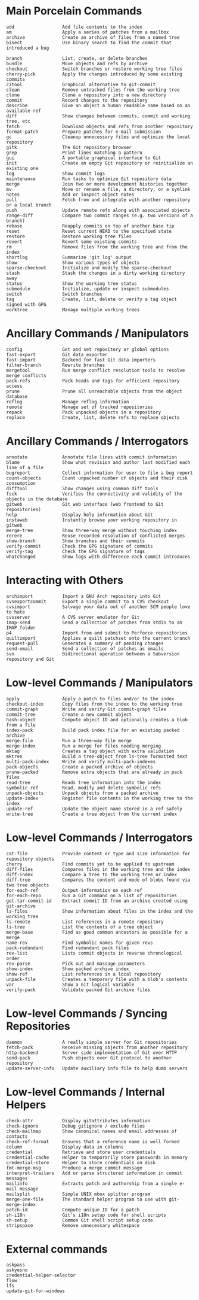 # Main Porcelain Commands

    add                  Add file contents to the index
    am                   Apply a series of patches from a mailbox
    archive              Create an archive of files from a named tree
    bisect               Use binary search to find the commit that introduced a bug
  
    branch               List, create, or delete branches
    bundle               Move objects and refs by archive
    checkout             Switch branches or restore working tree files
    cherry-pick          Apply the changes introduced by some existing commits
    citool               Graphical alternative to git-commit
    clean                Remove untracked files from the working tree
    clone                Clone a repository into a new directory
    commit               Record changes to the repository
    describe             Give an object a human readable name based on an available ref
    diff                 Show changes between commits, commit and working tree, etc
    fetch                Download objects and refs from another repository
    format-patch         Prepare patches for e-mail submission
    gc                   Cleanup unnecessary files and optimize the local repository
    gitk                 The Git repository browser
    grep                 Print lines matching a pattern
    gui                  A portable graphical interface to Git
    init                 Create an empty Git repository or reinitialize an existing one
    log                  Show commit logs
    maintenance          Run tasks to optimize Git repository data
    merge                Join two or more development histories together
    mv                   Move or rename a file, a directory, or a symlink
    notes                Add or inspect object notes
    pull                 Fetch from and integrate with another repository or a local branch
    push                 Update remote refs along with associated objects
    range-diff           Compare two commit ranges (e.g. two versions of a branch)
    rebase               Reapply commits on top of another base tip
    reset                Reset current HEAD to the specified state
    restore              Restore working tree files
    revert               Revert some existing commits
    rm                   Remove files from the working tree and from the index
    shortlog             Summarize 'git log' output
    show                 Show various types of objects
    sparse-checkout      Initialize and modify the sparse-checkout
    stash                Stash the changes in a dirty working directory away
    status               Show the working tree status
    submodule            Initialize, update or inspect submodules
    switch               Switch branches
    tag                  Create, list, delete or verify a tag object signed with GPG
    worktree             Manage multiple working trees

# Ancillary Commands / Manipulators

    config               Get and set repository or global options
    fast-export          Git data exporter
    fast-import          Backend for fast Git data importers
    filter-branch        Rewrite branches
    mergetool            Run merge conflict resolution tools to resolve merge conflicts
    pack-refs            Pack heads and tags for efficient repository access
    prune                Prune all unreachable objects from the object database
    reflog               Manage reflog information
    remote               Manage set of tracked repositories
    repack               Pack unpacked objects in a repository
    replace              Create, list, delete refs to replace objects

# Ancillary Commands / Interrogators

    annotate             Annotate file lines with commit information
    blame                Show what revision and author last modified each line of a file
    bugreport            Collect information for user to file a bug report
    count-objects        Count unpacked number of objects and their disk consumption
    difftool             Show changes using common diff tools
    fsck                 Verifies the connectivity and validity of the objects in the database
    gitweb               Git web interface (web frontend to Git repositories)
    help                 Display help information about Git
    instaweb             Instantly browse your working repository in gitweb
    merge-tree           Show three-way merge without touching index
    rerere               Reuse recorded resolution of conflicted merges
    show-branch          Show branches and their commits
    verify-commit        Check the GPG signature of commits
    verify-tag           Check the GPG signature of tags
    whatchanged          Show logs with difference each commit introduces

# Interacting with Others
    archimport           Import a GNU Arch repository into Git
    cvsexportcommit      Export a single commit to a CVS checkout
    cvsimport            Salvage your data out of another SCM people love to hate
    cvsserver            A CVS server emulator for Git
    imap-send            Send a collection of patches from stdin to an IMAP folder
    p4                   Import from and submit to Perforce repositories
    quiltimport          Applies a quilt patchset onto the current branch
    request-pull         Generates a summary of pending changes
    send-email           Send a collection of patches as emails
    svn                  Bidirectional operation between a Subversion repository and Git

# Low-level Commands / Manipulators

    apply                Apply a patch to files and/or to the index
    checkout-index       Copy files from the index to the working tree
    commit-graph         Write and verify Git commit-graph files
    commit-tree          Create a new commit object
    hash-object          Compute object ID and optionally creates a blob from a file
    index-pack           Build pack index file for an existing packed archive
    merge-file           Run a three-way file merge
    merge-index          Run a merge for files needing merging
    mktag                Creates a tag object with extra validation
    mktree               Build a tree-object from ls-tree formatted text
    multi-pack-index     Write and verify multi-pack-indexes
    pack-objects         Create a packed archive of objects
    prune-packed         Remove extra objects that are already in pack files
    read-tree            Reads tree information into the index
    symbolic-ref         Read, modify and delete symbolic refs
    unpack-objects       Unpack objects from a packed archive
    update-index         Register file contents in the working tree to the index
    update-ref           Update the object name stored in a ref safely
    write-tree           Create a tree object from the current index



#  Low-level Commands / Interrogators

    cat-file             Provide content or type and size information for repository objects
    cherry               Find commits yet to be applied to upstream
    diff-files           Compares files in the working tree and the index
    diff-index           Compare a tree to the working tree or index
    diff-tree            Compares the content and mode of blobs found via two tree objects
    for-each-ref         Output information on each ref
    for-each-repo        Run a Git command on a list of repositories
    get-tar-commit-id    Extract commit ID from an archive created using git-archive
    ls-files             Show information about files in the index and the working tree
    ls-remote            List references in a remote repository
    ls-tree              List the contents of a tree object
    merge-base           Find as good common ancestors as possible for a merge
    name-rev             Find symbolic names for given revs
    pack-redundant       Find redundant pack files
    rev-list             Lists commit objects in reverse chronological order
    rev-parse            Pick out and massage parameters
    show-index           Show packed archive index
    show-ref             List references in a local repository
    unpack-file          Creates a temporary file with a blob's contents
    var                  Show a Git logical variable
    verify-pack          Validate packed Git archive files

# Low-level Commands / Syncing Repositories

    daemon               A really simple server for Git repositories
    fetch-pack           Receive missing objects from another repository
    http-backend         Server side implementation of Git over HTTP
    send-pack            Push objects over Git protocol to another repository
    update-server-info   Update auxiliary info file to help dumb servers

#  Low-level Commands / Internal Helpers

    check-attr           Display gitattributes information
    check-ignore         Debug gitignore / exclude files
    check-mailmap        Show canonical names and email addresses of contacts
    check-ref-format     Ensures that a reference name is well formed
    column               Display data in columns
    credential           Retrieve and store user credentials
    credential-cache     Helper to temporarily store passwords in memory
    credential-store     Helper to store credentials on disk
    fmt-merge-msg        Produce a merge commit message
    interpret-trailers   Add or parse structured information in commit messages
    mailinfo             Extracts patch and authorship from a single e-mail message
    mailsplit            Simple UNIX mbox splitter program
    merge-one-file       The standard helper program to use with git-merge-index
    patch-id             Compute unique ID for a patch
    sh-i18n              Git's i18n setup code for shell scripts
    sh-setup             Common Git shell script setup code
    stripspace           Remove unnecessary whitespace

# External commands

    askpass
    askyesno
    credential-helper-selector
    flow
    lfs
    update-git-for-windows


